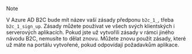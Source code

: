 > [!NOTE]
> V Azure AD B2C bude mít název vaší zásady předponu `b2c_1_`, třeba `b2c_1_sign_up`.  Zásady můžete používat ve všech svých klientských i serverových aplikacích.  Pokud jste už vytvořili zásady v rámci jiného návodu B2C, nemusíte to dělat znovu. Můžete znovu použít zásady, které už máte na portálu vytvořené, pokud odpovídají požadavkům aplikace.
> 
> 

<!--HONumber=sep16_HO1-->


